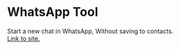 # WhatsApp Tool
Start a new chat in WhatsApp, Without saving to contacts.<br>
[Link to site.](https://startnewchat.online)
